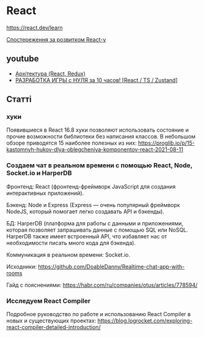 # React

https://react.dev/learn

[Спостереження за розвитком React-у](https://tigerabrodi.blog/reacts-evolution-from-hooks-to-concurrent-react)

## youtube

- [Архітектура (React, Redux)](https://www.youtube.com/watch?app=desktop&v=MPg4vq9ZVCM)
- [РАЗРАБОТКА ИГРЫ с НУЛЯ за 10 часов! [React / TS / Zustand]](https://www.youtube.com/watch?v=T-pA-wW8yJk)

## Статті

### хуки

Появившиеся в React 16.8 хуки позволяют использовать состояние и прочие возможности библиотеки без написания классов. В небольшом обзоре приводятся 15 наиболее полезных из них: https://proglib.io/p/15-kastomnyh-hukov-dlya-oblegcheniya-komponentov-react-2021-08-11

### Создаем чат в реальном времени с помощью React, Node, Socket.io и HarperDB

Фронтенд: React (фронтенд-фреймворк JavaScript для создания интерактивных приложений).

Бэкенд: Node и Express (Express — очень популярный фреймворк NodeJS, который помогает легко создавать API и бэкенды).

БД: HarperDB (платформа для работы с данными и приложениями, которая позволяет запрашивать данные с помощью SQL или NoSQL. HarperDB также имеет встроенный API, что избавляет нас от необходимости писать много кода для бэкенда).

Коммуникация в реальном времени: Socket.io.

Исходники: https://github.com/DoableDanny/Realtime-chat-app-with-rooms

Гайд с пояснениями: https://habr.com/ru/companies/otus/articles/778594/

### Исследуем React Compiler

Подробное руководство по работе и использованию React Compiler в новых и существующих проектах: https://blog.logrocket.com/exploring-react-compiler-detailed-introduction/
